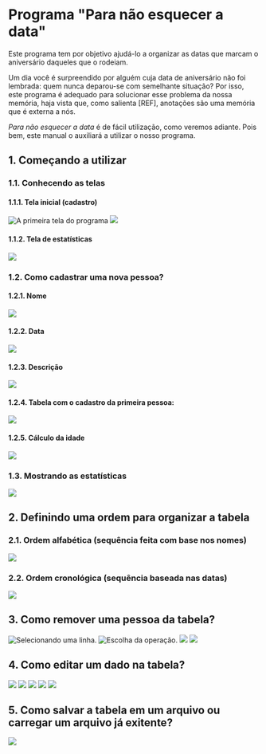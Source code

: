 # Programa "Para não esquecer a data"

Este programa tem por objetivo ajudá-lo a organizar as datas que marcam o aniversário daqueles que o rodeiam.
  
  Um dia você é surpreendido por alguém cuja data de aniversário não foi lembrada: quem nunca deparou-se com semelhante situação? 
Por isso, este programa é adequado para solucionar esse problema da nossa memória, haja vista que, como salienta [REF], anotações são uma memória que é externa a nós.
  
  *Para não esquecer a data* é de fácil utilização, como veremos adiante. Pois bem, este manual o auxiliará a utilizar o nosso programa.
## 1. Começando a utilizar

### 1.1. Conhecendo as telas

#### 1.1.1. Tela inicial (cadastro)
![A primeira tela do programa](https://github.com/LeitaoFabricio/ProjetoAniversario/blob/master/tela_inicial_1.jpg)
![](https://github.com/LeitaoFabricio/ProjetoAniversario/blob/master/tela_inicial_2.jpg)

#### 1.1.2. Tela de estatísticas
![](https://github.com/LeitaoFabricio/ProjetoAniversario/blob/master/tela_estatisticas.jpg)

### 1.2. Como cadastrar uma nova pessoa?

#### 1.2.1. Nome
![](https://github.com/LeitaoFabricio/ProjetoAniversario/blob/master/cadastrando_nome.jpg) 

#### 1.2.2. Data
![](https://github.com/LeitaoFabricio/ProjetoAniversario/blob/master/cadastrando_data.jpg)

#### 1.2.3. Descrição
![](https://github.com/LeitaoFabricio/ProjetoAniversario/blob/master/cadastrando_descricao.jpg)

#### 1.2.4. Tabela com o cadastro da primeira pessoa:
![](https://github.com/LeitaoFabricio/ProjetoAniversario/blob/master/tabela_com_cadastro_1.jpg)

#### 1.2.5. Cálculo da idade
![](https://github.com/LeitaoFabricio/ProjetoAniversario/blob/master/tabela_com_cadastro_2.jpg)

### 1.3. Mostrando as estatísticas
![](https://github.com/LeitaoFabricio/ProjetoAniversario/blob/master/mostrando_estatisticas.jpg)

## 2. Definindo uma ordem para organizar a tabela

### 2.1. Ordem alfabética (sequência feita com base nos nomes)
![](https://github.com/LeitaoFabricio/ProjetoAniversario/blob/master/ordenacao_por_nome.jpg)

### 2.2. Ordem cronológica (sequência baseada nas datas)
![](https://github.com/LeitaoFabricio/ProjetoAniversario/blob/master/ordenacao_por_data.jpg)

## 3. Como remover uma pessoa da tabela?
![Selecionando uma linha.](https://github.com/LeitaoFabricio/ProjetoAniversario/blob/master/selecionando_linha.jpg)
![Escolha da operação.](https://github.com/LeitaoFabricio/ProjetoAniversario/blob/master/escolha_modificando_tabela.jpg)
![](https://github.com/LeitaoFabricio/ProjetoAniversario/blob/master/excluindo_1.jpg)
![](https://github.com/LeitaoFabricio/ProjetoAniversario/blob/master/excluindo_2.jpg)

## 4. Como editar um dado na tabela?
![](https://github.com/LeitaoFabricio/ProjetoAniversario/blob/master/editando_1.jpg)
![](https://github.com/LeitaoFabricio/ProjetoAniversario/blob/master/editando_2.jpg)
![](https://github.com/LeitaoFabricio/ProjetoAniversario/blob/master/editando_3.jpg)
![](https://github.com/LeitaoFabricio/ProjetoAniversario/blob/master/editando_4.jpg)
![](https://github.com/LeitaoFabricio/ProjetoAniversario/blob/master/editando_5.jpg)

## 5. Como salvar a tabela em um arquivo ou carregar um arquivo já exitente?
![](https://github.com/LeitaoFabricio/ProjetoAniversario/blob/master/salvar_e_carregar.jpg)



  

